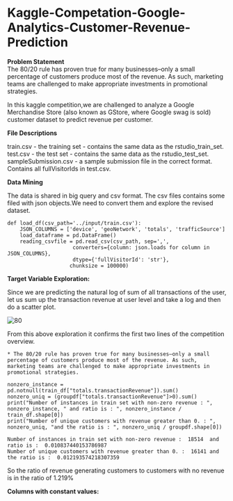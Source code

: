 # Kaggle-Competation-Google-Analytics-Customer-Revenue-Prediction

**Problem Statement**<br>
The 80/20 rule has proven true for many businesses–only a small percentage of customers produce most of the revenue. As such, marketing teams are challenged to make appropriate investments in promotional strategies.

In this kaggle competition,we are challenged to analyze a Google Merchandise Store (also known as GStore, where Google swag is sold) customer dataset to predict revenue per customer.

**File Descriptions**

train.csv - the training set - contains the same data as the rstudio_train_set.
test.csv - the test set - contains the same data as the rstudio_test_set.
sampleSubmission.csv - a sample submission file in the correct format. Contains all fullVisitorIds in test.csv.

**Data Mining**

The data is shared in big query and csv format. The csv files contains some filed with json objects.We need to convert them and explore the revised dataset.

```
def load_df(csv_path='../input/train.csv'):
    JSON_COLUMNS = ['device', 'geoNetwork', 'totals', 'trafficSource']
    load_dataframe = pd.DataFrame()
    reading_csvfile = pd.read_csv(csv_path, sep=',',
                     converters={column: json.loads for column in JSON_COLUMNS}, 
                     dtype={'fullVisitorId': 'str'},
                    chunksize = 100000)
```
**Target Variable Exploration:**

Since we are predicting the natural log of sum of all transactions of the user, let us sum up the transaction revenue at user level and take a log and then do a scatter plot.

![80](https://user-images.githubusercontent.com/44206279/48670296-65e67500-eb3b-11e8-89f7-6eff04cdf197.png)

From this above exploration it confirms the first two lines of the competition overview.

```* The 80/20 rule has proven true for many businesses–only a small percentage of customers produce most of the revenue. As such, marketing teams are challenged to make appropriate investments in promotional strategies.```

```
nonzero_instance = pd.notnull(train_df["totals.transactionRevenue"]).sum()
nonzero_uniq = (groupdf["totals.transactionRevenue"]>0).sum()
print("Number of instances in train set with non-zero revenue : ", nonzero_instance, " and ratio is : ", nonzero_instance / train_df.shape[0])
print("Number of unique customers with revenue greater than 0. : ", nonzero_uniq, "and the ratio is : ", nonzero_uniq / groupdf.shape[0])
```

```
Number of instances in train set with non-zero revenue :  18514  and ratio is :  0.010837440153786987
Number of unique customers with revenue greater than 0. :  16141 and the ratio is :  0.012193574218307359
```

So the ratio of revenue generating customers to customers with no revenue is in the ratio of 1.219%

**Columns with constant values:**






